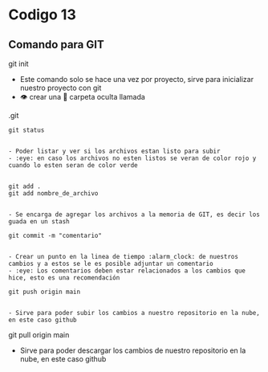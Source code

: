 # Codigo 13

## Comando para GIT


git init

- Este comando solo se hace una vez por proyecto, sirve para inicializar nuestro proyecto con git
- :eye: crear una :file_folder: carpeta oculta llamada 

.git

```
git status


- Poder listar y ver si los archivos estan listo para subir
- :eye: en caso los archivos no esten listos se veran de color rojo y cuando lo esten seran de color verde


git add .
git add nombre_de_archivo


- Se encarga de agregar los archivos a la memoria de GIT, es decir los guada en un stash

git commit -m "comentario"


- Crear un punto en la linea de tiempo :alarm_clock: de nuestros cambios y a estos se le es posible adjuntar un comentario
- :eye: Los comentarios deben estar relacionados a los cambios que hice, esto es una recomendación

git push origin main


- Sirve para poder subir los cambios a nuestro repositorio en la nube, en este caso github
```

git pull origin main


- Sirve para poder descargar los cambios de nuestro repositorio en la nube, en este caso github